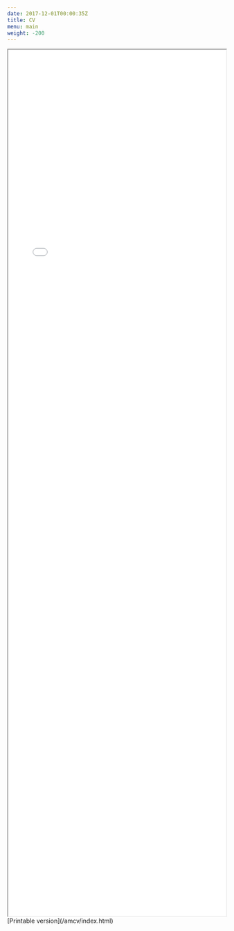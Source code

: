 ```yaml
---
date: 2017-12-01T00:00:35Z
title: CV
menu: main
weight: -200
---
```



<iframe src="/amcv/index.html" width="100%" height="2000px"></iframe>
[Printable version](/amcv/index.html)